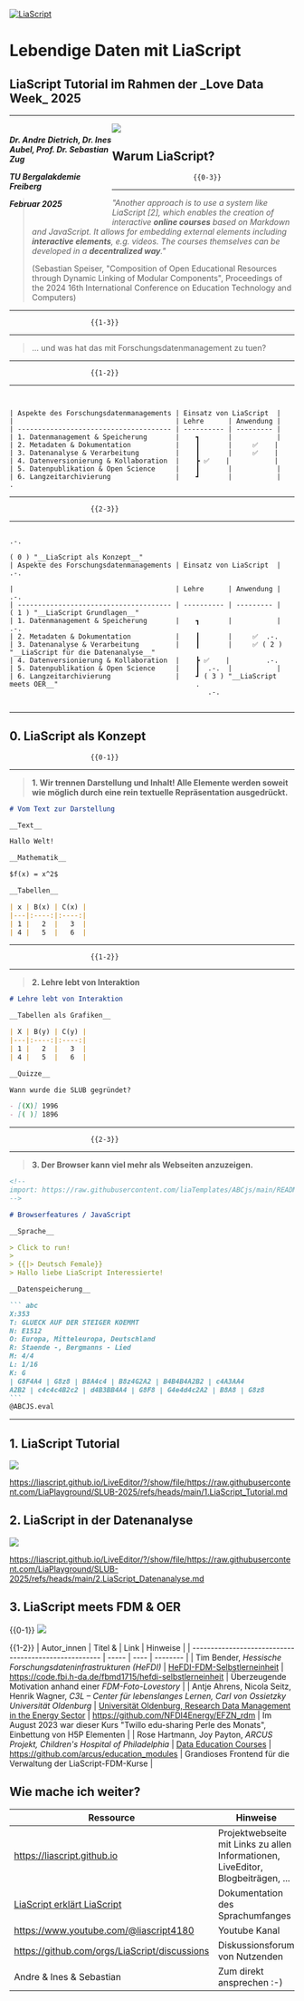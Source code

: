 <!--

author:  Sebastian Zug; André Dietrich

language: de

narrator: Deutsch Female


@CSV
<script run-once style="display:block" modify="false">
async function csvToMarkdownTable(csvFile) {
  const response = await fetch(csvFile);
  const text = await response.text();
  const rows = Papa.parse(text).data;
  let markdownTable = "| " + rows[0].join(" | ") + " |\n"; // Header
  markdownTable += "| " + rows[0].map(() => "---").join(" | ") + " |\n"; // Separator
  for (let i = 1; i < rows.length; i++) {
    if (rows[i].length === rows[0].length) {
      markdownTable += "| " + rows[i].join(" | ") + " |\n";
    }
  }
  send.lia("LIASCRIPT: <!-- data-type='none' --" + ">" + markdownTable);
}
csvToMarkdownTable("@0")
"LIA: wait"
</script>
@end

@burn: <span class="burning-text">@0</span>

link:     style.css

script:   https://cdnjs.cloudflare.com/ajax/libs/PapaParse/5.4.1/papaparse.min.js
          https://cdn.jsdelivr.net/npm/@tensorflow/tfjs
          https://cdn.jsdelivr.net/npm/danfojs@1.1.2/lib/bundle.min.js
          https://cdn.jsdelivr.net/npm/echarts/dist/echarts.min.js

import:   https://raw.githubusercontent.com/LiaTemplates/LiveEdit-Embeddings/refs/tags/0.0.1/README.md

-->

[![LiaScript](https://raw.githubusercontent.com/LiaScript/LiaScript/master/badges/course.svg)](https://liascript.github.io/course/?https://raw.githubusercontent.com/LiaPlayground/SLUB-2025/refs/heads/main/README.md#1)

# Lebendige Daten mit LiaScript

<h2>LiaScript Tutorial im Rahmen der _Love Data Week_ 2025</h2>

---------------------------------------

<div style="width: 36%; float: left">

<h5>
<p>Dr. Andre Dietrich, Dr. Ines Aubel, Prof. Dr. Sebastian Zug</p>
<p>TU Bergalakdemie Freiberg</p>
<p>Februar 2025</p>
</h5>

</div>

![](./qrcode_liascript.github.io.png)<!-- style="width: 40%; float: right" -->


## Warum LiaScript?

                        {{0-3}}
*******************************************************

> _"Another approach is to use a system like LiaScript [2], which enables the creation of interactive __online courses__ based on Markdown and JavaScript. It allows for embedding external elements including __interactive elements__, e.g. videos. The courses themselves can be developed in a __decentralized way__."_ 
>
> (Sebastian Speiser, "Composition of Open Educational Resources through Dynamic Linking of Modular Components", Proceedings of the 2024 16th International Conference on Education Technology and Computers)

*******************************************************

                        {{1-3}}
*******************************************************

> ... und was hat das mit Forschungsdatenmanagement zu tuen?


*******************************************************

                        {{1-2}}
*******************************************************


```ascii


| Aspekte des Forschungsdatenmanagements | Einsatz von LiaScript  |
|                                        | Lehre      | Anwendung |  
| -------------------------------------- | ---------- | --------- |
| 1. Datenmanagement & Speicherung       |    ┓       |           |
| 2. Metadaten & Dokumentation           |    ┃       |     ✅    |
| 3. Datenanalyse & Verarbeitung         |    ┃       |     ✅    |
| 4. Datenversionierung & Kollaboration  |    ┣ ✅    |           |
| 5. Datenpublikation & Open Science     |    ┃       |           |
| 6. Langzeitarchivierung                |    ┛       |           |                                             .

```

*******************************************************

                        {{2-3}}
*******************************************************

```ascii
                                                                              .-.
                                                                             ( 0 ) "__LiaScript als Konzept__"
| Aspekte des Forschungsdatenmanagements | Einsatz von LiaScript  |           .-.

|                                        | Lehre      | Anwendung |    .-.
| -------------------------------------- | ---------- | --------- |   ( 1 ) "__LiaScript Grundlagen__" 
| 1. Datenmanagement & Speicherung       |    ┓       |           |    .-.
| 2. Metadaten & Dokumentation           |    ┃       |     ✅  .-.
| 3. Datenanalyse & Verarbeitung         |    ┃       |     ✅ ( 2 ) "__LiaScript für die Datenanalyse__" 
| 4. Datenversionierung & Kollaboration  |    ┣ ✅    |         .-.
| 5. Datenpublikation & Open Science     |    ┃  .-.  |           |
| 6. Langzeitarchivierung                |    ┛ ( 3 ) "__LiaScript meets OER__"                                  .
                                                 .-.
 
```

*******************************************************

## 0. LiaScript als Konzept

                        {{0-1}}
*******************************************************

> __1. Wir trennen Darstellung und Inhalt! Alle Elemente werden soweit wie möglich durch eine rein textuelle Repräsentation ausgedrückt.__

```markdown @embed.style(height: 550px; min-width: 100%; border: 1px black solid)
# Vom Text zur Darstellung

__Text__

Hallo Welt!

__Mathematik__

$f(x) = x^2$

__Tabellen__

| x | B(x) | C(x) |
|---|:----:|:----:|
| 1 |   2  |   3  |
| 4 |   5  |   6  |

```

*******************************************************

                        {{1-2}}
*******************************************************

> __2. Lehre lebt von Interaktion__

```markdown @embed.style(height: 550px; min-width: 100%; border: 1px black solid)
# Lehre lebt von Interaktion

__Tabellen als Grafiken__

| X | B(y) | C(y) |
|---|:----:|:----:|
| 1 |   2  |   3  |
| 4 |   5  |   6  |

__Quizze__

Wann wurde die SLUB gegründet?

- [(X)] 1996
- [( )] 1896
```

*******************************************************

                        {{2-3}}
*******************************************************

> __3. Der Browser kann viel mehr als Webseiten anzuzeigen.__

````markdown @embed.style(height: 550px; min-width: 100%; border: 1px black solid)
<!--
import: https://raw.githubusercontent.com/liaTemplates/ABCjs/main/README.md
-->

# Browserfeatures / JavaScript

__Sprache__

> Click to run!
>
> {{|> Deutsch Female}}
> Hallo liebe LiaScript Interessierte!

__Datenspeicherung__

``` abc
X:353
T: GLUECK AUF DER STEIGER KOEMMT
N: E1512
O: Europa, Mitteleuropa, Deutschland
R: Staende -, Bergmanns - Lied
M: 4/4
L: 1/16
K: G
| G8F4A4 | G8z8 | B8A4c4 | B8z4G2A2 | B4B4B4A2B2 | c4A3AA4
A2B2 | c4c4c4B2c2 | d4B3BB4A4 | G8F8 | G4e4d4c2A2 | B8A8 | G8z8
```
@ABCJS.eval
````

*******************************************************

## 1. LiaScript Tutorial

![](./qrcode_liascript_basis_tutorial.png)<!-- style="width: 40%; float: right" -->

https://liascript.github.io/LiveEditor/?/show/file/https://raw.githubusercontent.com/LiaPlayground/SLUB-2025/refs/heads/main/1.LiaScript_Tutorial.md


## 2. LiaScript in der Datenanalyse

![](./qrcode_liascript_extended_tutorial.png)<!-- style="width: 40%; float: right" -->

https://liascript.github.io/LiveEditor/?/show/file/https://raw.githubusercontent.com/LiaPlayground/SLUB-2025/refs/heads/main/2.LiaScript_Datenanalyse.md


## 3. LiaScript meets FDM & OER

{{0-1}}
![](./screenshot_fdm_liascript.png)

{{1-2}}
| Autor_innen                                           | Titel &  | Link | Hinweise |
| ----------------------------------------------------- | ----- | ---- | -------- |
| Tim Bender, _Hessische Forschungsdateninfrastrukturen (HeFDI)_ |  [HeFDI-FDM-Selbstlerneinheit](https://liascript.github.io/course/?https://api.allorigins.win/raw?url=https://code.fbi.h-da.de/fbmd1715/hefdi-selbstlerneinheit/-/raw/main/de/01_einfuehrung_in_das_fdm.md?ref_type=heads#3)     | https://code.fbi.h-da.de/fbmd1715/hefdi-selbstlerneinheit     | Überzeugende Motivation anhand einer _FDM-Foto-Lovestory_         |
| Antje Ahrens, Nicola Seitz, Henrik Wagner, _C3L – Center für lebenslanges Lernen, Carl von Ossietzky Universität Oldenburg_ | [Universität Oldenburg, Research Data Management in the Energy Sector](https://www.twillo.de/edu-sharing/components/collections?id=cdaaa23c-4f8f-481f-bdad-19aad3bef880) |  https://github.com/NFDI4Energy/EFZN_rdm | Im August 2023 war dieser Kurs "Twillo edu-sharing Perle des Monats", Einbettung von H5P Elementen |
| Rose Hartmann, Joy Payton, _ARCUS Projekt, Children's Hospital of Philadelphia_ | [Data Education Courses](https://learn.arcus.chop.edu/) | https://github.com/arcus/education_modules | Grandioses Frontend für die Verwaltung der LiaScript-FDM-Kurse |

## Wie mache ich weiter?

| Ressource  | Hinweise |
| ------|-----|
| https://liascript.github.io | Projektwebseite  mit Links zu allen Informationen, LiveEditor, Blogbeiträgen, ... |
| [LiaScript erklärt LiaScript](https://liascript.github.io/course/?https://raw.githubusercontent.com/LiaScript/docs/master/README.md) | Dokumentation des Sprachumfanges |
| https://www.youtube.com/@liascript4180 | Youtube Kanal |
| https://github.com/orgs/LiaScript/discussions | Diskussionsforum von Nutzenden |
| Andre & Ines & Sebastian | Zum direkt ansprechen :-) |